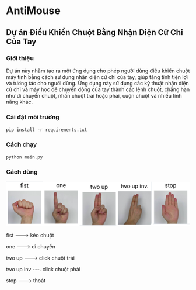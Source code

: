 # AntiMouse
## Dự án Điều Khiển Chuột Bằng Nhận Diện Cử Chỉ Của Tay

### Giới thiệu
Dự án này nhằm tạo ra một ứng dụng cho phép người dùng điều khiển chuột máy tính bằng cách sử dụng nhận diện cử chỉ của tay, giúp tăng tính tiện lợi và tương tác cho người dùng. Ứng dụng này sử dụng các kỹ thuật nhận diện cử chỉ và máy học để chuyển động của tay thành các lệnh chuột, chẳng hạn như di chuyển chuột, nhấn chuột trái hoặc phải, cuộn chuột và nhiều tính năng khác.

### Cài đặt môi trường
```
pip install -r requirements.txt
```

### Cách chạy
```
python main.py
```
### Cách dùng
![How use](images/image.png)

fist ---> kéo chuột

one ---> di chuyển 

two up ---> click chuột trái

two up inv ---. click chuột phải

stop ---> thoát


